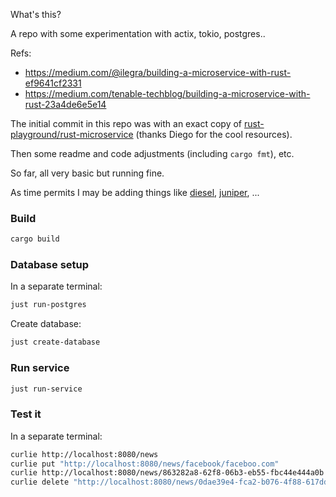 What's this?

A repo with some experimentation with actix, tokio, postgres..

Refs:
- https://medium.com/@ilegra/building-a-microservice-with-rust-ef9641cf2331
- https://medium.com/tenable-techblog/building-a-microservice-with-rust-23a4de6e5e14

The initial commit in this repo was with an exact copy of
[rust-playground/rust-microservice](
  https://github.com/diegopacheco/rust-playground/tree/4bf783410c6dc112212564aae32701889c79bc12/rust-microservice
) (thanks Diego for the cool resources).

Then some readme and code adjustments (including `cargo fmt`), etc.

So far, all very basic but running fine.

As time permits I may be adding things like
[diesel](https://diesel.rs/),
[juniper](https://github.com/graphql-rust/juniper),
...

### Build

```bash
cargo build
```

### Database setup

In a separate terminal:

```bash
just run-postgres
```

Create database:

```bash
just create-database
```

### Run service

```bash
just run-service
```
### Test it

In a separate terminal:

```bash
curlie http://localhost:8080/news
curlie put "http://localhost:8080/news/facebook/faceboo.com"
curlie http://localhost:8080/news/863282a8-62f8-06b3-eb55-fbc44e444a0b
curlie delete "http://localhost:8080/news/0dae39e4-fca2-b076-4f88-617dd3352d11"
```
